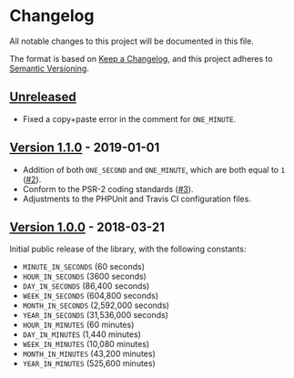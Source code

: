 # Changelog

All notable changes to this project will be documented in this file.

The format is based on [Keep a Changelog](https://keepachangelog.com/en/1.0.0/),
and this project adheres to [Semantic Versioning](https://semver.org/spec/v2.0.0.html).

## [Unreleased]

* Fixed a copy+paste error in the comment for `ONE_MINUTE`.

## [Version 1.1.0] - 2019-01-01

* Addition of both `ONE_SECOND` and `ONE_MINUTE`, which are both equal to `1` ([#2]).
* Conform to the PSR-2 coding standards ([#3]).
* Adjustments to the PHPUnit and Travis CI configuration files.

## [Version 1.0.0] - 2018-03-21

Initial public release of the library, with the following constants:

* `MINUTE_IN_SECONDS` (60 seconds)
* `HOUR_IN_SECONDS` (3600 seconds)
* `DAY_IN_SECONDS` (86,400 seconds)
* `WEEK_IN_SECONDS` (604,800 seconds)
* `MONTH_IN_SECONDS` (2,592,000 seconds)
* `YEAR_IN_SECONDS` (31,536,000 seconds)
* `HOUR_IN_MINUTES` (60 minutes)
* `DAY_IN_MINUTES` (1,440 minutes)
* `WEEK_IN_MINUTES` (10,080 minutes)
* `MONTH_IN_MINUTES` (43,200 minutes)
* `YEAR_IN_MINUTES` (525,600 minutes)


[Unreleased]: https://github.com/stevegrunwell/time-constants/compare/master...develop
[Version 1.1.0]: https://github.com/stevegrunwell/time-constants/releases/tag/v1.1.0
[Version 1.0.0]: https://github.com/stevegrunwell/time-constants/releases/tag/v1.0.0
[#2]: https://github.com/stevegrunwell/time-constants/pull/2
[#3]: https://github.com/stevegrunwell/time-constants/pull/3
